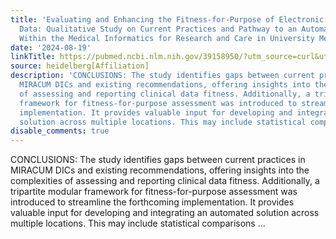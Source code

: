 ```yaml
---
title: 'Evaluating and Enhancing the Fitness-for-Purpose of Electronic Health Record
  Data: Qualitative Study on Current Practices and Pathway to an Automated Approach
  Within the Medical Informatics for Research and Care in University Medicine Consortium'
date: '2024-08-19'
linkTitle: https://pubmed.ncbi.nlm.nih.gov/39158950/?utm_source=curl&utm_medium=rss&utm_campaign=pubmed-2&utm_content=1FakS-2QOkCT8HsMOQP1bCRQ4YzyumYOmxmF0moLsQ3dFB1E9V&fc=20220326224207&ff=20240819181131&v=2.18.0.post9+e462414
source: heidelberg[Affiliation]
description: 'CONCLUSIONS: The study identifies gaps between current practices in
  MIRACUM DICs and existing recommendations, offering insights into the complexities
  of assessing and reporting clinical data fitness. Additionally, a tripartite modular
  framework for fitness-for-purpose assessment was introduced to streamline the forthcoming
  implementation. It provides valuable input for developing and integrating an automated
  solution across multiple locations. This may include statistical comparisons ...'
disable_comments: true
---
```

CONCLUSIONS: The study identifies gaps between current practices in MIRACUM DICs and existing recommendations, offering insights into the complexities of assessing and reporting clinical data fitness. Additionally, a tripartite modular framework for fitness-for-purpose assessment was introduced to streamline the forthcoming implementation. It provides valuable input for developing and integrating an automated solution across multiple locations. This may include statistical comparisons ...
